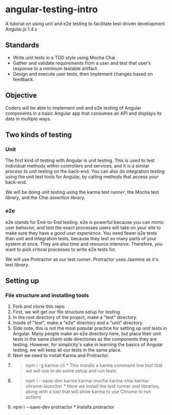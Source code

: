 # angular-testing-intro
A tutorial on using unit and e2e testing to facilitate test-driven development Angular.js 1.4.x

## Standards
* Write unit tests in a TDD style using Mocha Chai.
* Gather and validate requirements from a user and test that user’s response to a minimum testable artifact.
* Design and execute user tests, then implement changes based on feedback.


## Objective
Coders will be able to implement unit and e2e testing of Angular components in a basic Angular app that consumes an API and displays its data in multiple ways.

## Two kinds of testing

### Unit
The first kind of testing with Angular is unit testing. This is used to test individual methods within controllers and services, and it is a similar process to unit testing on the back-end. You can also do integration testing using the unit test tools for Angular, by calling methods that access your back-end.

We will be doing unit testing using the karma test *runner*, the Mocha test *library*, and the Chai *assertion* library.

### e2e
e2e stands for End-to-End testing. e2e is powerful because you can mimic user behavior, and test the exact processes users will take on your site to make sure they have a *good user experience*. You need fewer e2e tests than unit and integration tests, because they test so many parts of your system at once. They are also time and resource intensive. Therefore, you want to pick critical processes to write e2e tests for.

We will use Protractor as our test *runner*. Protractor uses Jasmine as it's test *library*.

## Setting up
### File structure and installing tools
1. Fork and clone this repo.
1. First, we will get our file structure setup for testing.
  1. In the root directory of the project, make a "test" directory.
  1. Inside of "test", make a "e2e" directory and a "unit" directory.
  1. Side note, this is not the most popular practice for setting up unit tests in Angular. Many people make an e2e directory here, but place their unit tests in the same client-side directories as the components they are testing. However, for simplicity's sake in learning the basics of Angular testing, we will keep all our tests in the same place.
1. Next we need to install Karma and Protractor.
  1. > npm i -g karma-cli
    * This installs a karma command line tool that we will use to do some setup and run tests
  1. > npm i --save-dev karma karma-mocha karma-chai karma-chrome-launcher
    * Here we install the test runner and libraries, along with a tool that will allow karma to use Chrome to run actions
  1. npm i --save-dev protractor
    * Installs protractor
